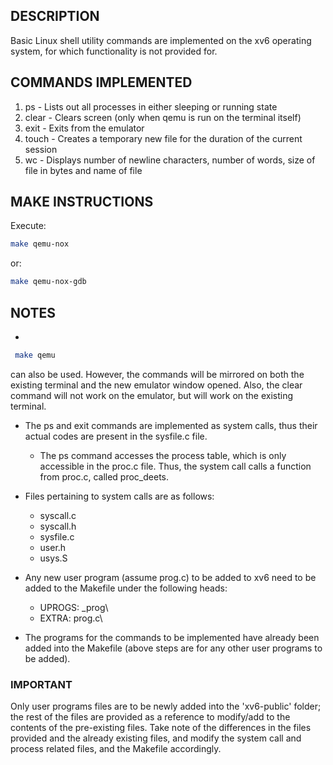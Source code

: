 ## DESCRIPTION

Basic Linux shell utility commands are implemented on the xv6 operating system, for which functionality is not provided for.

## COMMANDS IMPLEMENTED

  1. ps - Lists out all processes in either sleeping or running state
  2. clear - Clears screen (only when qemu is run on the terminal itself)
  3. exit - Exits from the emulator
  4. touch - Creates a temporary new file for the duration of the current session
  5. wc - Displays number of newline characters, number of words, size of file in bytes and name of file
  
## MAKE INSTRUCTIONS

  Execute:
  ```bash
  make qemu-nox
  ```
  or:
  ```bash
  make qemu-nox-gdb
  ```
  ## NOTES
  
 - 
 ```bash
  make qemu
  ```
  can also be used. However, the commands will be mirrored on both the existing terminal and the new emulator window opened. Also, the clear command will not work on the emulator, but will work on the existing terminal.
  
  - The ps and exit commands are implemented as system calls, thus their actual codes are present in the sysfile.c file.
    - The ps command accesses the process table, which is only accessible in the proc.c file. Thus, the system call calls a function from proc.c, called proc_deets.
    
  - Files pertaining to system calls are as follows:
    - syscall.c
    - syscall.h
    - sysfile.c
    - user.h
    - usys.S
    
  - Any new user program (assume prog.c) to be added to xv6 need to be added to the Makefile under the following heads: 
    - UPROGS: \_prog\
    - EXTRA: prog.c\
    
  - The programs for the commands to be implemented have already been added into the Makefile (above steps are for any other user programs to be added).
    
### IMPORTANT

Only user programs files are to be newly added into the 'xv6-public' folder; the rest of the files are provided as a reference to modify/add to the contents of the pre-existing files.
Take note of the differences in the files provided and the already existing files, and modify the system call and process related files, and the Makefile accordingly.
